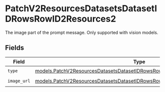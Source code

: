# PatchV2ResourcesDatasetsDatasetIDRowsRowID2Resources2

The image part of the prompt message. Only supported with vision models.


## Fields

| Field                                                                                                                                                                | Type                                                                                                                                                                 | Required                                                                                                                                                             | Description                                                                                                                                                          |
| -------------------------------------------------------------------------------------------------------------------------------------------------------------------- | -------------------------------------------------------------------------------------------------------------------------------------------------------------------- | -------------------------------------------------------------------------------------------------------------------------------------------------------------------- | -------------------------------------------------------------------------------------------------------------------------------------------------------------------- |
| `type`                                                                                                                                                               | [models.PatchV2ResourcesDatasetsDatasetIDRowsRowID2ResourcesPublicResponseType](../models/patchv2resourcesdatasetsdatasetidrowsrowid2resourcespublicresponsetype.md) | :heavy_check_mark:                                                                                                                                                   | N/A                                                                                                                                                                  |
| `image_url`                                                                                                                                                          | [models.PatchV2ResourcesDatasetsDatasetIDRowsRowID2ResourcesImageURL](../models/patchv2resourcesdatasetsdatasetidrowsrowid2resourcesimageurl.md)                     | :heavy_check_mark:                                                                                                                                                   | N/A                                                                                                                                                                  |